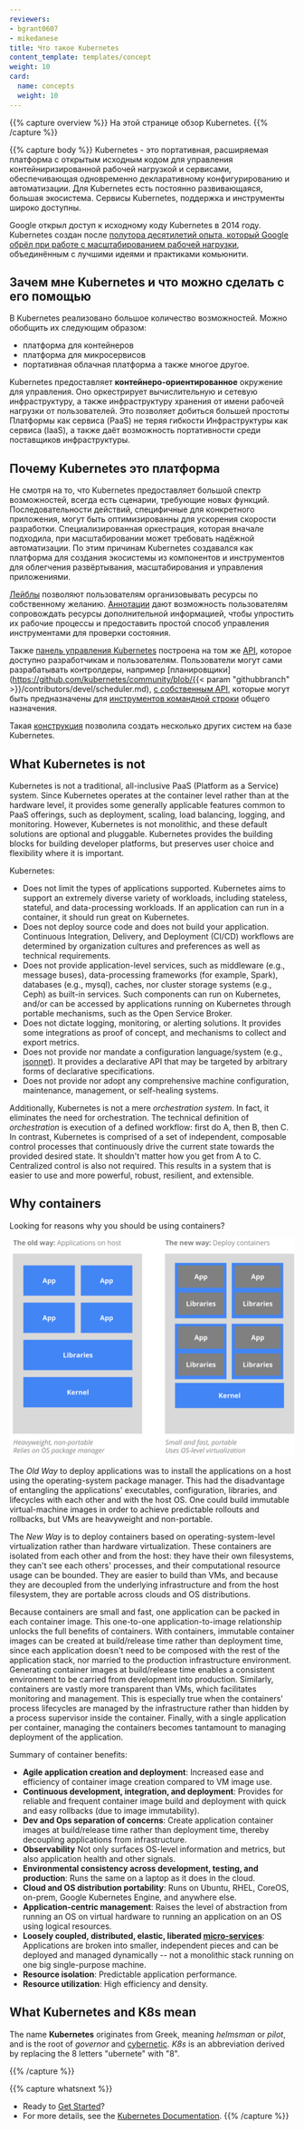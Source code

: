 ```yaml
---
reviewers:
- bgrant0607
- mikedanese
title: Что такое Kubernetes
content_template: templates/concept
weight: 10
card: 
  name: concepts
  weight: 10
---
```


{{% capture overview %}}
На этой странице обзор Kubernetes.
{{% /capture %}}

{{% capture body %}}
Kubernetes - это портативная, расширяемая платформа с открытым исходным кодом для управления контейниризированной рабочей нагрузкой и сервисами, обеспечивающая одновременно декларативному конфигурированию и автоматизации. Для Kubernetes есть постоянно развивающаяся, большая экосистема. Сервисы Kubernetes, поддержка и инструменты широко доступны.

Google открыл доступ к исходному коду Kubernetes в 2014 году. Kubernetes создан после [полутора десятилетий опыта, который Google обрёл при работе с масштабированием рабочей нагрузки](https://research.google.com/pubs/pub43438.html), объединённым с лучшими идеями и практиками комьюнити.

## Зачем мне Kubernetes и что можно сделать с его помощью

В Kubernetes реализовано большое количество возможностей. Можно обобщить их следующим образом:

- платформа для контейнеров
- платформа для микросервисов
- портативная облачная платформа
а также многое другое.

Kubernetes предоставляет **контейнеро-ориентированное** окружение для управления. Оно оркестрирует вычислительную и сетевую инфраструктуру, а также инфраструктуру хранения от имени рабочей нагрузки от пользователей. Это позволяет добиться большей простоты Платформы как сервиса (PaaS) не теряя гибкости Инфраструктуры как сервиса (IaaS), а также даёт возможность портативности среди поставщиков инфраструктуры. 

## Почему Kubernetes это платформа

Не смотря на то, что Kubernetes предоставляет большой спектр возможностей, всегда есть сценарии, требующие новых функций. Последовательности действий, специфичные для конкретного приложения, могут быть оптимизированны для ускорения скорости разработки. Специализированная оркестрация, которая вначале подходила, при масштабировании может требовать надёжной автоматизации. По этим причинам Kubernetes создавался как платформа для создания экосистемы из компонентов и инструментов для облегчения развёртывания, масштабирования и управления приложениями.

[Лейблы](/docs/concepts/overview/working-with-objects/labels/) позволяют пользователям организовывать ресурсы по собственному желанию. [Аннотации](/docs/concepts/overview/working-with-objects/annotations/)
дают возможность пользователям сопровождать ресурсы дополнительной информацией, чтобы упростить их рабочие процессы и предоставить простой способ управления инструментами для проверки состояния.

Также [панель управления Kubernetes](/docs/concepts/overview/components/) построена на том же [API](/docs/reference/using-api/api-overview/), которое доступно разработчикам и пользователям. Пользователи могут сами разрабатывать контролдеры, например [планировщики](https://github.com/kubernetes/community/blob/{{< param "githubbranch" >}}/contributors/devel/scheduler.md), [с собственным 
API](/docs/concepts/api-extension/custom-resources/), которые могут быть предназначены для [инструментов командной строки](/docs/user-guide/kubectl-overview/) общего назначения.

Такая 
[конструкция](https://git.k8s.io/community/contributors/design-proposals/architecture/architecture.md)
позволила создать несколько других систем на базе Kubernetes.

## What Kubernetes is not

Kubernetes is not a traditional, all-inclusive PaaS (Platform as a
Service) system. Since Kubernetes operates at the container level
rather than at the hardware level, it provides some generally
applicable features common to PaaS offerings, such as deployment,
scaling, load balancing, logging, and monitoring. However, Kubernetes
is not monolithic, and these default solutions are optional and
pluggable. Kubernetes provides the building blocks for building developer
platforms, but preserves user choice and flexibility where it is
important.

Kubernetes:

* Does not limit the types of applications supported. Kubernetes aims
  to support an extremely diverse variety of workloads, including
  stateless, stateful, and data-processing workloads. If an
  application can run in a container, it should run great on
  Kubernetes.
* Does not deploy source code and does not build your
  application. Continuous Integration, Delivery, and Deployment
  (CI/CD) workflows are determined by organization cultures and preferences
  as well as technical requirements.
* Does not provide application-level services, such as middleware
  (e.g., message buses), data-processing frameworks (for example,
  Spark), databases (e.g., mysql), caches, nor cluster storage systems (e.g.,
  Ceph) as built-in services. Such components can run on Kubernetes, and/or
  can be accessed by applications running on Kubernetes through portable
  mechanisms, such as the Open Service Broker.
* Does not dictate logging, monitoring, or alerting solutions. It provides
  some integrations as proof of concept, and mechanisms to collect and
  export metrics.
* Does not provide nor mandate a configuration language/system (e.g.,
  [jsonnet](https://github.com/google/jsonnet)). It provides a declarative
  API that may be targeted by arbitrary forms of declarative specifications.
* Does not provide nor adopt any comprehensive machine configuration,
  maintenance, management, or self-healing systems.

Additionally, Kubernetes is not a mere *orchestration system*. In
fact, it eliminates the need for orchestration. The technical
definition of *orchestration* is execution of a defined workflow:
first do A, then B, then C. In contrast, Kubernetes is comprised of a
set of independent, composable control processes that continuously
drive the current state towards the provided desired state. It
shouldn't matter how you get from A to C. Centralized control is also
not required. This results in a system that is easier to use and more
powerful, robust, resilient, and extensible.

## Why containers

Looking for reasons why you should be using containers?

![Why Containers?](/images/docs/why_containers.svg)

The *Old Way* to deploy applications was to install the applications
on a host using the operating-system package manager. This had the
disadvantage of entangling the applications' executables,
configuration, libraries, and lifecycles with each other and with the
host OS. One could build immutable virtual-machine images in order to
achieve predictable rollouts and rollbacks, but VMs are heavyweight
and non-portable.

The *New Way* is to deploy containers based on operating-system-level
virtualization rather than hardware virtualization. These containers
are isolated from each other and from the host: they have their own
filesystems, they can't see each others' processes, and their
computational resource usage can be bounded. They are easier to build
than VMs, and because they are decoupled from the underlying
infrastructure and from the host filesystem, they are portable across
clouds and OS distributions.

Because containers are small and fast, one application can be packed
in each container image. This one-to-one application-to-image
relationship unlocks the full benefits of containers. With containers,
immutable container images can be created at build/release time rather
than deployment time, since each application doesn't need to be
composed with the rest of the application stack, nor married to the
production infrastructure environment. Generating container images at
build/release time enables a consistent environment to be carried from
development into production.  Similarly, containers are vastly more
transparent than VMs, which facilitates monitoring and
management. This is especially true when the containers' process
lifecycles are managed by the infrastructure rather than hidden by a
process supervisor inside the container. Finally, with a single
application per container, managing the containers becomes tantamount
to managing deployment of the application.

Summary of container benefits:

* **Agile application creation and deployment**:
    Increased ease and efficiency of container image creation compared to VM image use.
* **Continuous development, integration, and deployment**:
    Provides for reliable and frequent container image build and
    deployment with quick and easy rollbacks (due to image
    immutability).
* **Dev and Ops separation of concerns**:
    Create application container images at build/release time rather
    than deployment time, thereby decoupling applications from
    infrastructure.
* **Observability**
    Not only surfaces OS-level information and metrics, but also application
    health and other signals.
* **Environmental consistency across development, testing, and production**:
    Runs the same on a laptop as it does in the cloud.
* **Cloud and OS distribution portability**:
    Runs on Ubuntu, RHEL, CoreOS, on-prem, Google Kubernetes Engine, and anywhere else.
* **Application-centric management**:
    Raises the level of abstraction from running an OS on virtual
    hardware to running an application on an OS using logical resources.
* **Loosely coupled, distributed, elastic, liberated [micro-services](https://martinfowler.com/articles/microservices.html)**:
    Applications are broken into smaller, independent pieces and can
    be deployed and managed dynamically -- not a monolithic stack
    running on one big single-purpose machine.
* **Resource isolation**:
    Predictable application performance.
* **Resource utilization**:
    High efficiency and density.

## What Kubernetes and K8s mean

The name **Kubernetes** originates from Greek, meaning *helmsman* or
*pilot*, and is the root of *governor* and
[cybernetic](http://www.etymonline.com/index.php?term=cybernetics). *K8s*
is an abbreviation derived by replacing the 8 letters "ubernete" with
"8".

{{% /capture %}}

{{% capture whatsnext %}}
*   Ready to [Get Started](/docs/setup/)?
*   For more details, see the [Kubernetes Documentation](/docs/home/).
{{% /capture %}}


